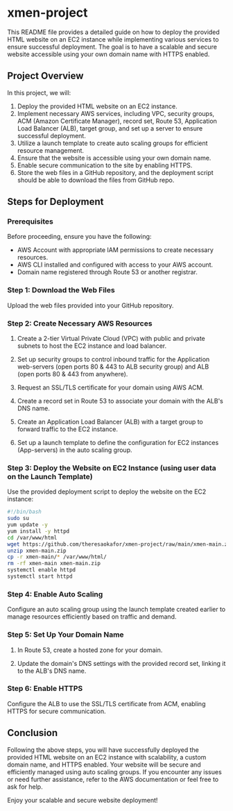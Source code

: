 # xmen-project
This README file provides a detailed guide on how to deploy the provided HTML website on an EC2 instance while implementing various services to ensure successful deployment. The goal is to have a scalable and secure website accessible using your own domain name with HTTPS enabled.

## Project Overview

In this project, we will:

1. Deploy the provided HTML website on an EC2 instance.
2. Implement necessary AWS services, including VPC, security groups, ACM (Amazon Certificate Manager), record set, Route 53, Application Load Balancer (ALB), target group, and set up a server to ensure successful deployment.
3. Utilize a launch template to create auto scaling groups for efficient resource management.
4. Ensure that the website is accessible using your own domain name.
5. Enable secure communication to the site by enabling HTTPS.
6. Store the web files in a GitHub repository, and the deployment script should be able to download the files from GitHub repo.

## Steps for Deployment
### Prerequisites

Before proceeding, ensure you have the following:

- AWS Account with appropriate IAM permissions to create necessary resources.
- AWS CLI installed and configured with access to your AWS account.
- Domain name registered through Route 53 or another registrar.

### Step 1: Download the Web Files

Upload the web files provided into your GitHub repository.

### Step 2: Create Necessary AWS Resources

1. Create a 2-tier Virtual Private Cloud (VPC) with public and private subnets to host the EC2 instance and load balancer.

2. Set up security groups to control inbound traffic for the Application web-servers (open ports 80 & 443 to ALB security group)  and ALB (open ports 80 & 443 from anywhere).

3. Request an SSL/TLS certificate for your domain using AWS ACM.

4. Create a record set in Route 53 to associate your domain with the ALB's DNS name.

5. Create an Application Load Balancer (ALB) with a target group to forward traffic to the EC2 instance.

6. Set up a launch template to define the configuration for EC2 instances (App-servers) in the auto scaling group.

### Step 3: Deploy the Website on EC2 Instance (using user data on the Launch Template)

Use the provided deployment script to deploy the website on the EC2 instance:

```bash
#!/bin/bash
sudo su
yum update -y
yum install -y httpd
cd /var/www/html
wget https://github.com/theresaokafor/xmen-project/raw/main/xmen-main.zip
unzip xmen-main.zip
cp -r xmen-main/* /var/www/html/
rm -rf xmen-main xmen-main.zip
systemctl enable httpd
systemctl start httpd
```
### Step 4: Enable Auto Scaling

Configure an auto scaling group using the launch template created earlier to manage resources efficiently based on traffic and demand.

### Step 5: Set Up Your Domain Name

1. In Route 53, create a hosted zone for your domain.

2. Update the domain's DNS settings with the provided record set, linking it to the ALB's DNS name.

### Step 6: Enable HTTPS

Configure the ALB to use the SSL/TLS certificate from ACM, enabling HTTPS for secure communication.

## Conclusion

Following the above steps, you will have successfully deployed the provided HTML website on an EC2 instance with scalability, a custom domain name, and HTTPS enabled. Your website will be secure and efficiently managed using auto scaling groups. If you encounter any issues or need further assistance, refer to the AWS documentation or feel free to ask for help.

Enjoy your scalable and secure website deployment!
